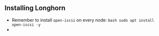 ## Installing Longhorn
- Remember to install `open-iscsi` on every node:
```bash sudo apt install open-iscsi -y```
- 